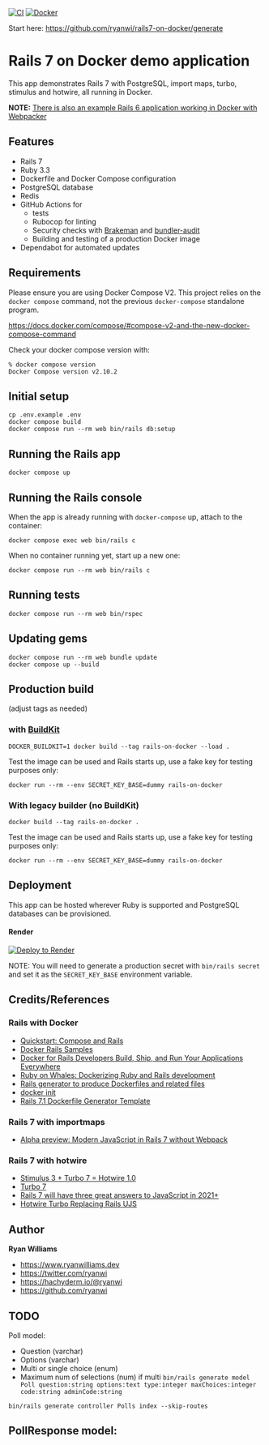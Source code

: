 [![CI](https://github.com/ryanwi/rails7-on-docker/actions/workflows/ci.yml/badge.svg)](https://github.com/ryanwi/rails7-on-docker/actions/workflows/ci.yml)
[![Docker](https://github.com/ryanwi/rails7-on-docker/actions/workflows/docker.yml/badge.svg)](https://github.com/ryanwi/rails7-on-docker/actions/workflows/docker.yml)

Start here: https://github.com/ryanwi/rails7-on-docker/generate

# Rails 7 on Docker demo application

This app demonstrates Rails 7 with PostgreSQL, import maps, turbo, stimulus and hotwire, all running in Docker.

**NOTE:** [There is also an example Rails 6 application working in Docker with Webpacker](https://github.com/ryanwi/rails-on-docker)

## Features

* Rails 7
* Ruby 3.3
* Dockerfile and Docker Compose configuration
* PostgreSQL database
* Redis
* GitHub Actions for 
  * tests
  * Rubocop for linting
  * Security checks with [Brakeman](https://github.com/presidentbeef/brakeman) and [bundler-audit](https://github.com/rubysec/bundler-audit)
  * Building and testing of a production Docker image
* Dependabot for automated updates

## Requirements

Please ensure you are using Docker Compose V2. This project relies on the `docker compose` command, not the previous `docker-compose` standalone program.

https://docs.docker.com/compose/#compose-v2-and-the-new-docker-compose-command

Check your docker compose version with:
```
% docker compose version
Docker Compose version v2.10.2
```

## Initial setup
```
cp .env.example .env
docker compose build
docker compose run --rm web bin/rails db:setup
```

## Running the Rails app
```
docker compose up
```

## Running the Rails console
When the app is already running with `docker-compose` up, attach to the container:
```
docker compose exec web bin/rails c
```

When no container running yet, start up a new one:
```
docker compose run --rm web bin/rails c
```

## Running tests
```
docker compose run --rm web bin/rspec
```

## Updating gems
```
docker compose run --rm web bundle update
docker compose up --build
```

## Production build

(adjust tags as needed)

### with [BuildKit](https://docs.docker.com/build/buildkit/)
```
DOCKER_BUILDKIT=1 docker build --tag rails-on-docker --load .
```

Test the image can be used and Rails starts up, use a fake key for testing purposes only:
```
docker run --rm --env SECRET_KEY_BASE=dummy rails-on-docker
```

### With legacy builder (no BuildKit)
```
docker build --tag rails-on-docker .
```

Test the image can be used and Rails starts up, use a fake key for testing purposes only:
```
docker run --rm --env SECRET_KEY_BASE=dummy rails-on-docker
```

## Deployment

This app can be hosted wherever Ruby is supported and PostgreSQL databases can be provisioned.

#### Render

[![Deploy to Render](https://render.com/images/deploy-to-render-button.svg)](https://render.com/deploy?repo=https://github.com/ryanwi/rails7-on-docker)

NOTE: You will need to generate a production secret with `bin/rails secret` and set it as the `SECRET_KEY_BASE` environment variable.

## Credits/References

### Rails with Docker
* [Quickstart: Compose and Rails](https://github.com/docker/awesome-compose/tree/master/official-documentation-samples/rails/)
* [Docker Rails Samples](https://docs.docker.com/samples/rails/)
* [Docker for Rails Developers
Build, Ship, and Run Your Applications Everywhere](https://pragprog.com/titles/ridocker/docker-for-rails-developers/)
* [Ruby on Whales:
Dockerizing Ruby and Rails development](https://evilmartians.com/chronicles/ruby-on-whales-docker-for-ruby-rails-development)
* [Rails generator to produce Dockerfiles and related files](https://github.com/rubys/dockerfile-rails)
* [docker init](https://docs.docker.com/engine/reference/commandline/init/)
* [Rails 7.1 Dockerfile Generator Template](https://github.com/rails/rails/blob/main/railties/lib/rails/generators/rails/app/templates/Dockerfile.tt)

### Rails 7 with importmaps 

* [Alpha preview: Modern JavaScript in Rails 7 without Webpack](https://www.youtube.com/watch?v=PtxZvFnL2i0)

### Rails 7 with hotwire

* [Stimulus 3 + Turbo 7 = Hotwire 1.0](https://world.hey.com/dhh/stimulus-3-turbo-7-hotwire-1-0-9d507133)
* [Turbo 7](https://world.hey.com/hotwired/turbo-7-0dd7a27f)
* [Rails 7 will have three great answers to JavaScript in 2021+](https://world.hey.com/dhh/rails-7-will-have-three-great-answers-to-javascript-in-2021-8d68191b)
* [Hotwire Turbo Replacing Rails UJS](https://www.driftingruby.com/episodes/hotwire-turbo-replacing-rails-ujs)

## Author

**Ryan Williams**

- <https://www.ryanwilliams.dev>
- <https://twitter.com/ryanwi>
- <https://hachyderm.io/@ryanwi>
- <https://github.com/ryanwi>

## TODO

Poll model:
- Question (varchar)
- Options (varchar)
- Multi or single choice (enum)
- Maximum num of selections (num) if multi
`bin/rails generate model Poll question:string options:text type:integer maxChoices:integer code:string adminCode:string`

`bin/rails generate controller Polls index --skip-routes`

PollResponse model:
- 
